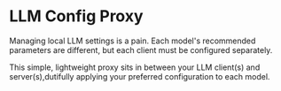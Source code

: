# LLM Config Proxy

Managing local LLM settings is a pain. Each model's recommended parameters are different, but each client must be configured separately.

This simple, lightweight proxy sits in between your LLM client(s) and server(s),dutifully applying your preferred configuration to each model.